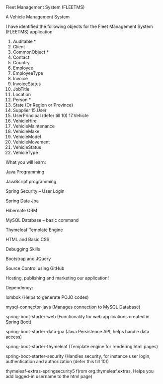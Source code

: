 Fleet Management System (FLEETMS)

A Vehicle Management System

I have identified the following objects for the Fleet Management System (FLEETMS) application

1. Auditable *			
2. Client			
3. CommonObject *			
4. Contact			
5. Country			
6. Employee	
7. EmployeeType
8. Invoice
9. InvoiceStatus
10. JobTitle
11. Location
12. Person *	
13. State (Or Region or Province)
14. Supplier
15.User
16. UserPrincipal (defer till 10)
17.Vehicle
18. VehicleHire	
19. VehicleMaintenance
20. VehicleMake
21. VehicleModel
22. VehicleMovement
23. VehicleStatus
24. VehicleType

What you will learn:

Java Programming

JavaScript programming

Spring Security – User Login

Spring Data Jpa

Hibernate ORM

MySQL Database – basic command

Thymeleaf Template Engine

HTML and Basic CSS

Debugging Skills

Bootstrap and JQuery

Source Control using GitHub

Hosting, publishing and marketing our application!

Dependency:

lombok	(Helps to generate POJO codes)

mysql-connector-java	(Manages connection to MySQL Database)

spring-boot-starter-web	(Functionality for web applications created in Spring Boot)

spring-boot-starter-data-jpa	(Java Persistence API, helps handle data access)

spring-boot-starter-thymeleaf	(Template engine for rendering html pages)

spring-boot-starter-security	(Handles security, for instance user login, authentication and authorization (defer this till 10))

thymeleaf-extras-springsecurity5	f(rom org.thymeleaf.extras. Helps you add logged-in username to the html page)
